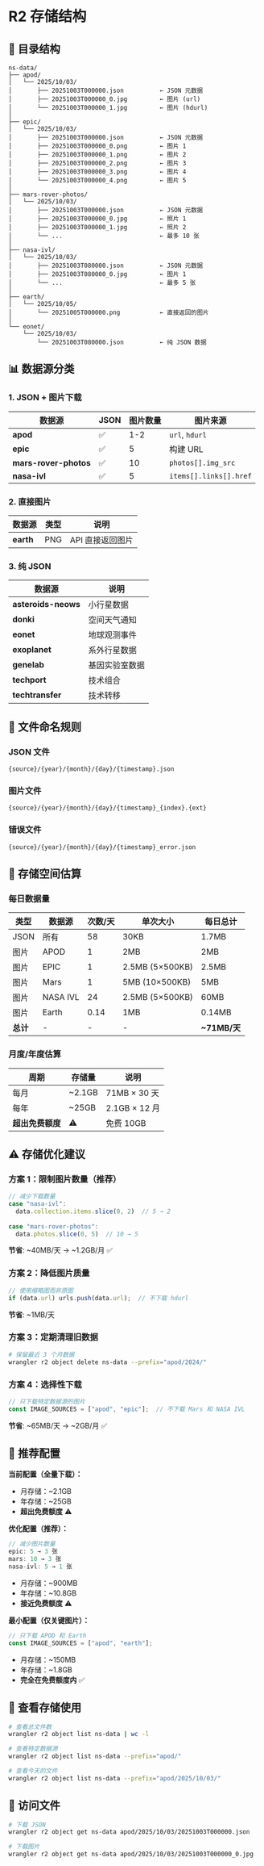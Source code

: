 # R2 存储结构

## 📁 目录结构

```
ns-data/
├── apod/
│   └── 2025/10/03/
│       ├── 20251003T000000.json          ← JSON 元数据
│       ├── 20251003T000000_0.jpg         ← 图片 (url)
│       └── 20251003T000000_1.jpg         ← 图片 (hdurl)
│
├── epic/
│   └── 2025/10/03/
│       ├── 20251003T000000.json          ← JSON 元数据
│       ├── 20251003T000000_0.png         ← 图片 1
│       ├── 20251003T000000_1.png         ← 图片 2
│       ├── 20251003T000000_2.png         ← 图片 3
│       ├── 20251003T000000_3.png         ← 图片 4
│       └── 20251003T000000_4.png         ← 图片 5
│
├── mars-rover-photos/
│   └── 2025/10/03/
│       ├── 20251003T000000.json          ← JSON 元数据
│       ├── 20251003T000000_0.jpg         ← 照片 1
│       ├── 20251003T000000_1.jpg         ← 照片 2
│       └── ...                           ← 最多 10 张
│
├── nasa-ivl/
│   └── 2025/10/03/
│       ├── 20251003T080000.json          ← JSON 元数据
│       ├── 20251003T080000_0.jpg         ← 图片 1
│       └── ...                           ← 最多 5 张
│
├── earth/
│   └── 2025/10/05/
│       └── 20251005T000000.png           ← 直接返回的图片
│
└── eonet/
    └── 2025/10/03/
        └── 20251003T080000.json          ← 纯 JSON 数据
```

## 📊 数据源分类

### 1. JSON + 图片下载

| 数据源 | JSON | 图片数量 | 图片来源 |
|--------|------|---------|---------|
| **apod** | ✅ | 1-2 | `url`, `hdurl` |
| **epic** | ✅ | 5 | 构建 URL |
| **mars-rover-photos** | ✅ | 10 | `photos[].img_src` |
| **nasa-ivl** | ✅ | 5 | `items[].links[].href` |

### 2. 直接图片

| 数据源 | 类型 | 说明 |
|--------|------|------|
| **earth** | PNG | API 直接返回图片 |

### 3. 纯 JSON

| 数据源 | 说明 |
|--------|------|
| **asteroids-neows** | 小行星数据 |
| **donki** | 空间天气通知 |
| **eonet** | 地球观测事件 |
| **exoplanet** | 系外行星数据 |
| **genelab** | 基因实验室数据 |
| **techport** | 技术组合 |
| **techtransfer** | 技术转移 |

## 📏 文件命名规则

### JSON 文件
```
{source}/{year}/{month}/{day}/{timestamp}.json
```

### 图片文件
```
{source}/{year}/{month}/{day}/{timestamp}_{index}.{ext}
```

### 错误文件
```
{source}/{year}/{month}/{day}/{timestamp}_error.json
```

## 💾 存储空间估算

### 每日数据量

| 类型 | 数据源 | 次数/天 | 单次大小 | 每日总计 |
|------|--------|---------|---------|---------|
| JSON | 所有 | 58 | 30KB | 1.7MB |
| 图片 | APOD | 1 | 2MB | 2MB |
| 图片 | EPIC | 1 | 2.5MB (5×500KB) | 2.5MB |
| 图片 | Mars | 1 | 5MB (10×500KB) | 5MB |
| 图片 | NASA IVL | 24 | 2.5MB (5×500KB) | 60MB |
| 图片 | Earth | 0.14 | 1MB | 0.14MB |
| **总计** | - | - | - | **~71MB/天** |

### 月度/年度估算

| 周期 | 存储量 | 说明 |
|------|--------|------|
| 每月 | ~2.1GB | 71MB × 30 天 |
| 每年 | ~25GB | 2.1GB × 12 月 |
| **超出免费额度** | ⚠️ | 免费 10GB |

## ⚠️ 存储优化建议

### 方案 1：限制图片数量（推荐）
```javascript
// 减少下载数量
case "nasa-ivl":
  data.collection.items.slice(0, 2)  // 5 → 2
  
case "mars-rover-photos":
  data.photos.slice(0, 5)  // 10 → 5
```
**节省**: ~40MB/天 → ~1.2GB/月 ✅

### 方案 2：降低图片质量
```javascript
// 使用缩略图而非原图
if (data.url) urls.push(data.url);  // 不下载 hdurl
```
**节省**: ~1MB/天

### 方案 3：定期清理旧数据
```bash
# 保留最近 3 个月数据
wrangler r2 object delete ns-data --prefix="apod/2024/"
```

### 方案 4：选择性下载
```javascript
// 只下载特定数据源的图片
const IMAGE_SOURCES = ["apod", "epic"];  // 不下载 Mars 和 NASA IVL
```
**节省**: ~65MB/天 → ~2GB/月 ✅

## 🎯 推荐配置

**当前配置（全量下载）：**
- 月存储：~2.1GB
- 年存储：~25GB
- **超出免费额度** ⚠️

**优化配置（推荐）：**
```javascript
// 减少图片数量
epic: 5 → 3 张
mars: 10 → 3 张
nasa-ivl: 5 → 1 张
```
- 月存储：~900MB
- 年存储：~10.8GB
- **接近免费额度** ⚠️

**最小配置（仅关键图片）：**
```javascript
// 只下载 APOD 和 Earth
const IMAGE_SOURCES = ["apod", "earth"];
```
- 月存储：~150MB
- 年存储：~1.8GB
- **完全在免费额度内** ✅

## 📝 查看存储使用

```bash
# 查看总文件数
wrangler r2 object list ns-data | wc -l

# 查看特定数据源
wrangler r2 object list ns-data --prefix="apod/"

# 查看今天的文件
wrangler r2 object list ns-data --prefix="apod/2025/10/03/"
```

## 🔗 访问文件

```bash
# 下载 JSON
wrangler r2 object get ns-data apod/2025/10/03/20251003T000000.json

# 下载图片
wrangler r2 object get ns-data apod/2025/10/03/20251003T000000_0.jpg
```
